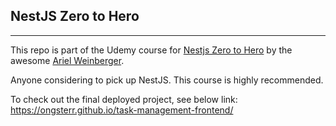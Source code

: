 ## NestJS Zero to Hero

---

This repo is part of the Udemy course for [Nestjs Zero to Hero](https://www.udemy.com/course/nestjs-zero-to-hero/?src=sac&subs_filter_type=subs_only&kw=nestjs+zero+to) by the awesome [Ariel Weinberger](https://www.linkedin.com/in/arielweinberger/).

Anyone considering to pick up NestJS. This course is highly recommended.

To check out the final deployed project, see below link:
https://ongsterr.github.io/task-management-frontend/
